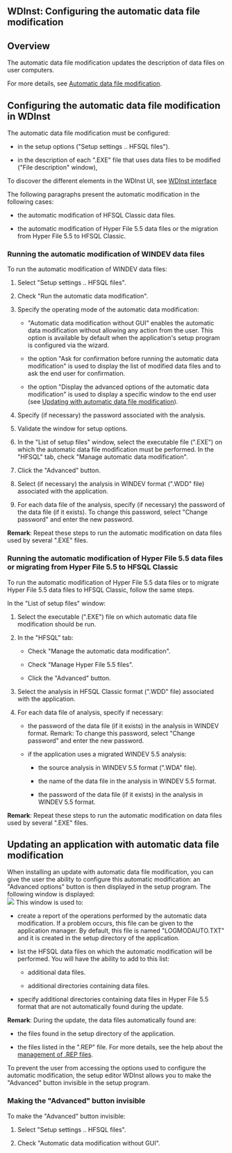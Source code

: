


## WDInst: Configuring the automatic data file modification
			



<a name="NOTE1"></a>
<a name="NOTE1_1"></a>


## Overview
<a name="overview_ELTTEXTE000197"></a>
The automatic data file modification updates the description of data files on user computers.

For more details, see [Automatic data file modification](../WDLang4/3044195.md).

<a name="NOTE2"></a>
<a name="NOTE2_1"></a>


## Configuring the automatic data file modification in WDInst
<a name="configuring_the_automatic_data_file_modification_wdinst_ELTTEXTE000221"></a>
The automatic data file modification must be configured:

- in the setup options ("Setup settings .. HFSQL files").

- in the description of each ".EXE" file that uses data files to be modified ("File description" window), 




To discover the different elements in the WDInst UI, see [WDInst interface](../Editeurs/2028022.md)

The following paragraphs present the automatic modification in the following cases:

- the automatic modification of HFSQL Classic data files.

- the automatic modification of Hyper File 5.5 data files or the migration from Hyper File 5.5 to HFSQL Classic.



<a name="NOTE2_2"></a>


### Running the automatic modification of WINDEV data files
<a name="running_the_automatic_modification_windev_data_files_ELTPARAGRAPHE000042"></a>

To run the automatic modification of WINDEV data files:

1. Select "Setup settings .. HFSQL files".

2. Check "Run the automatic data modification". 

3. Specify the operating mode of the automatic data modification:

	- "Automatic data modification without GUI" enables the automatic data modification without allowing any action from the user. 
			This option is available by default when the application's setup program is configured via the wizard. 

	- the option "Ask for confirmation before running the automatic data modification" is used to display the list of modified data files and to ask the end user for confirmation. 

	- the option "Display the advanced options of the automatic data modification" is used to display a specific window to the end user (see [Updating with automatic data file modification](#NOTE3_1)). 




4. Specify (if necessary) the password associated with the analysis. 

5. Validate the window for setup options. 

6. In the "List of setup files" window, select the executable file (".EXE") on which the automatic data file modification must be performed. In the "HFSQL" tab, check "Manage automatic data modification". 

7. Click the "Advanced" button.

8. Select (if necessary) the analysis in WINDEV format (".WDD" file) associated with the application.

9. For each data file of the analysis, specify (if necessary) the password of the data file (if it exists). 
	To change this password, select "Change password" and enter the new password.


**Remark**: Repeat these steps to run the automatic modification on data files used by several ".EXE" files.
<a name="NOTE2_3"></a>


### Running the automatic modification of Hyper File 5.5 data files or migrating from Hyper File 5.5 to HFSQL Classic
<a name="running_the_automatic_modification_hyper_file_55_data_files_migrating_from_hyper_file_55_hfsql_classic_ELTPARAGRAPHE000080"></a>

To run the automatic modification of Hyper File 5.5 data files or to migrate Hyper File 5.5 data files to HFSQL Classic, follow the same steps. 

In the "List of setup files" window: 

1. Select the executable (".EXE") file on which automatic data file modification should be run.

2. In the "HFSQL" tab: 

	- Check "Manage the automatic data modification".

	- Check "Manage Hyper File 5.5 files".

	- Click the "Advanced" button.




3. Select the analysis in HFSQL Classic format (".WDD" file) associated with the application.

4. For each data file of analysis, specify if necessary:

	- the password of the data file (if it exists) in the analysis in WINDEV format.
			Remark: To change this password, select "Change password" and enter the new password.

	- if the application uses a migrated WINDEV 5.5 analysis:

		- the source analysis in WINDEV 5.5 format (".WDA" file).

		- the name of the data file in the analysis in WINDEV 5.5 format.

		- the password of the data file (if it exists) in the analysis in WINDEV 5.5 format.







**Remark**: Repeat these steps to run the automatic modification on data files used by several ".EXE" files.

<a name="NOTE3"></a>
<a name="NOTE3_1"></a>


## Updating an application with automatic data file modification
<a name="updating_application_with_automatic_data_file_modification_ELTTEXTE000263"></a>
When installing an update with automatic data file modification, you can give the user the ability to configure this automatic modification: an "Advanced options" button is then displayed in the setup program. The following window is displayed: <br>![](https://doc.pcsoft.fr/en-US/images/image.awp?langid=3&name=Param%E9trer_modif_auto_des_fichiers%20-%20HC%20N%B0001.gif&type=thumb)
This window is used to:

- create a report of the operations performed by the automatic data modification. If a problem occurs, this file can be given to the application manager. 
	By default, this file is named "LOGMODAUTO.TXT" and it is created in the setup directory of the application.

- list the HFSQL data files on which the automatic modification will be performed. You will have the ability to add to this list:

	- additional data files.

	- additional directories containing data files.




- specify additional directories containing data files in Hyper File 5.5 format that are not automatically found during the update.




**Remark**: During the update, the data files automatically found are:

- the files found in the setup directory of the application.

- the files listed in the ".REP" file. For more details, see the help about the [management of .REP files](../WDLang4/3044186.md).




To prevent the user from accessing the options used to configure the automatic modification, the setup editor WDInst allows you to make the "Advanced" button invisible in the setup program.
<a name="NOTE3_2"></a>


### Making the "Advanced" button invisible
<a name="making_the_advanced_button_invisible_ELTPARAGRAPHE000141"></a>

To make the "Advanced" button invisible:

1. Select "Setup settings .. HFSQL files".

2. Check "Automatic data modification without GUI".





